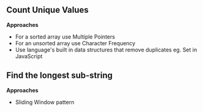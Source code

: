 ## Count Unique Values

**Approaches**

- For a sorted array use Multiple Pointers
- For an unsorted array use Character Frequency
- Use language's built in data structures that remove duplicates eg. Set in JavaScript

## Find the longest sub-string

**Approaches**

- Sliding Window pattern
